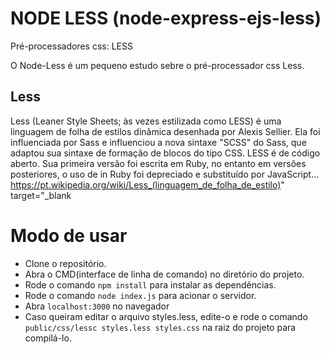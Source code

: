 # NODE LESS (node-express-ejs-less)
Pré-processadores css: LESS

O Node-Less é um pequeno estudo sebre o pré-processador css Less.  

## Less

Less (Leaner Style Sheets; às vezes estilizada como LESS) é uma linguagem de folha de estilos dinâmica desenhada por Alexis Sellier. Ela foi influenciada por Sass e influenciou a nova sintaxe "SCSS" do Sass, que adaptou sua sintaxe de formação de blocos do tipo CSS. LESS é de código aberto. Sua primeira versão foi escrita em Ruby, no entanto em versões posteriores, o uso de in Ruby foi depreciado e substituído por JavaScript...   
https://pt.wikipedia.org/wiki/Less_(linguagem_de_folha_de_estilo)" target="_blank

# Modo de usar

* Clone o repositório.
* Abra o CMD(interface de linha de comando) no diretório do projeto.
* Rode o comando ```npm install``` para instalar as dependências.
* Rode o comando ```node index.js``` para acionar o servidor.
* Abra ```localhost:3000``` no navegador
* Caso queiram editar o arquivo styles.less, edite-o e rode o comando ```public/css/lessc styles.less styles.css``` na raiz do projeto para compilá-lo.


